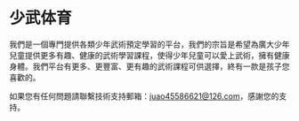 # 少武体育

我們是一個專門提供各類少年武術預定學習的平台，我們的宗旨是希望為廣大少年兒童提供更多有趣、健康的武術學習課程，使得少年兒童可以愛上武術，擁有健康身體。我們平台有更多、更豐富、更有趣的武術課程可供選擇，終有一款是孩子您喜歡的。

如果您有任何問題請聯繫技術支持郵箱：juao45586621@126.com，感謝您的支持。

